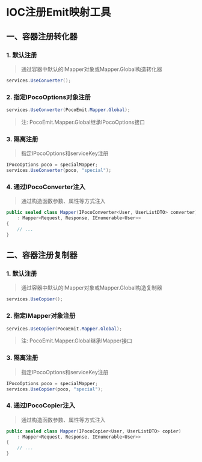 # IOC注册Emit映射工具

## 一、容器注册转化器
### 1. 默认注册
>通过容器中默认的IMapper对象或Mapper.Global构造转化器

~~~csharp
services.UseConverter();
~~~

### 2. 指定IPocoOptions对象注册
~~~csharp
services.UseConverter(PocoEmit.Mapper.Global);
~~~

>注: PocoEmit.Mapper.Global继承IPocoOptions接口

### 3. 隔离注册
>指定IPocoOptions和serviceKey注册

~~~csharp
IPocoOptions poco = specialMapper;
services.UseConverter(poco, "special");
~~~

### 4. 通过IPocoConverter注入
>通过构造函数参数、属性等方式注入
~~~csharp
public sealed class Mapper(IPocoConverter<User, UserListDTO> converter)
    : Mapper<Request, Response, IEnumerable<User>>
{
    // ...
}
~~~

## 二、容器注册复制器
### 1. 默认注册
>通过容器中默认的IMapper对象或Mapper.Global构造复制器

~~~csharp
services.UseCopier();
~~~

### 2. 指定IMapper对象注册
~~~csharp
services.UseCopier(PocoEmit.Mapper.Global);
~~~

>注: PocoEmit.Mapper.Global继承IMapper接口

### 3. 隔离注册
>指定IPocoOptions和serviceKey注册

~~~csharp
IPocoOptions poco = specialMapper;
services.UseCopier(poco, "special");
~~~

### 4. 通过IPocoCopier注入
>通过构造函数参数、属性等方式注入
~~~csharp
public sealed class Mapper(IPocoCopier<User, UserListDTO> copier)
    : Mapper<Request, Response, IEnumerable<User>>
{
    // ...
}
~~~